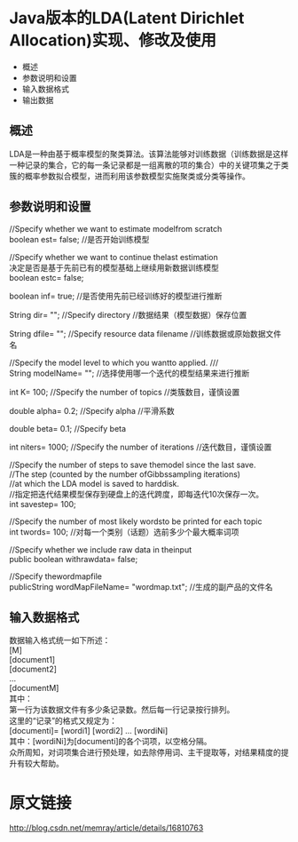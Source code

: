 # Java版本的LDA(Latent Dirichlet Allocation)实现、修改及使用
* 概述
* 参数说明和设置
* 输入数据格式
* 输出数据

## 概述
LDA是一种由基于概率模型的聚类算法。该算法能够对训练数据（训练数据是这样一种记录的集合，它的每一条记录都是一组离散的项的集合）中的关键项集之于类簇的概率参数拟合模型，进而利用该参数模型实施聚类或分类等操作。

## 参数说明和设置
//Specify whether we want to estimate modelfrom scratch<br>
boolean est= false;  //是否开始训练模型<br>

//Specify whether we want to continue thelast estimation<br>
决定是否是基于先前已有的模型基础上继续用新数据训练模型<br>
boolean estc= false;<br>

boolean inf= true;  //是否使用先前已经训练好的模型进行推断<br>

String dir= "";  //Specify directory //数据结果（模型数据）保存位置<br>

String dfile= "";  //Specify resource data filename  //训练数据或原始数据文件名<br>

//Specify the model level to which you wantto applied. ///<br>
String modelName= "";  //选择使用哪一个迭代的模型结果来进行推断<br>

int K= 100;  //Specify the number of topics //类簇数目，谨慎设置<br>

double alpha= 0.2;  //Specify alpha //平滑系数<br>

double beta= 0.1;  //Specify beta<br>

int niters= 1000;  //Specify the number of iterations  //迭代数目，谨慎设置<br>

//Specify the number of steps to save themodel since the last save.<br>
//The step (counted by the number ofGibbssampling iterations)<br>
//at which the LDA model is saved to harddisk.<br>
//指定把迭代结果模型保存到硬盘上的迭代跨度，即每迭代10次保存一次。<br>
int savestep= 100;<br>

//Specify the number of most likely wordsto be printed for each topic<br>
int twords= 100;  //对每一个类别（话题）选前多少个最大概率词项<br>

//Specify whether we include raw data in theinput<br>
public boolean withrawdata= false; <br>

//Specify thewordmapfile<br>
publicString wordMapFileName= "wordmap.txt";  //生成的副产品的文件名<br>

## 输入数据格式
数据输入格式统一如下所述：<br>
[M]  
[document1]  
[document2]  
...  
[documentM]  
其中：  
第一行为该数据文件有多少条记录数。然后每一行记录按行排列。  
这里的“记录”的格式又规定为：  
[documenti]= [wordi1] [wordi2] ... [wordiNi]  
其中：[wordiNi]为[documenti]的各个词项，以空格分隔。  
众所周知，对词项集合进行预处理，如去除停用词、主干提取等，对结果精度的提升有较大帮助。  

# 原文链接
http://blog.csdn.net/memray/article/details/16810763